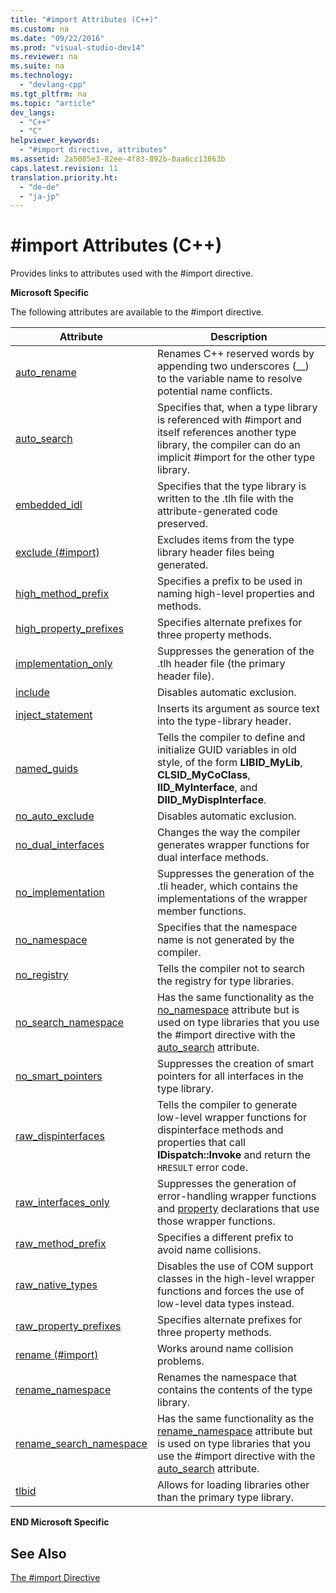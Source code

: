 ```yaml
---
title: "#import Attributes (C++)"
ms.custom: na
ms.date: "09/22/2016"
ms.prod: "visual-studio-dev14"
ms.reviewer: na
ms.suite: na
ms.technology: 
  - "devlang-cpp"
ms.tgt_pltfrm: na
ms.topic: "article"
dev_langs: 
  - "C++"
  - "C"
helpviewer_keywords: 
  - "#import directive, attributes"
ms.assetid: 2a5085e3-82ee-4f83-892b-0aa6cc13863b
caps.latest.revision: 11
translation.priority.ht: 
  - "de-de"
  - "ja-jp"
---
```

# #import Attributes (C++)
Provides links to attributes used with the #import directive.  
  
 **Microsoft Specific**  
  
 The following attributes are available to the #import directive.  
  
|Attribute|Description|  
|---------------|-----------------|  
|[auto_rename](../vs140/auto_rename.md)|Renames C++ reserved words by appending two underscores (__) to the variable name to resolve potential name conflicts.|  
|[auto_search](../vs140/auto_search.md)|Specifies that, when a type library is referenced with #import and itself references another type library, the compiler can do an implicit #import for the other type library.|  
|[embedded_idl](../vs140/embedded_idl.md)|Specifies that the type library is written to the .tlh file with the attribute-generated code preserved.|  
|[exclude (#import)](../vs140/exclude--sharpimport-.md)|Excludes items from the type library header files being generated.|  
|[high_method_prefix](../vs140/high_method_prefix.md)|Specifies a prefix to be used in naming high-level properties and methods.|  
|[high_property_prefixes](../vs140/high_property_prefixes.md)|Specifies alternate prefixes for three property methods.|  
|[implementation_only](../vs140/implementation_only.md)|Suppresses the generation of the .tlh header file (the primary header file).|  
|[include](../vs140/include--.md)|Disables automatic exclusion.|  
|[inject_statement](../vs140/inject_statement.md)|Inserts its argument as source text into the type-library header.|  
|[named_guids](../vs140/named_guids.md)|Tells the compiler to define and initialize GUID variables in old style, of the form **LIBID_MyLib**, **CLSID_MyCoClass**, **IID_MyInterface**, and **DIID_MyDispInterface**.|  
|[no_auto_exclude](../vs140/no_auto_exclude.md)|Disables automatic exclusion.|  
|[no_dual_interfaces](../vs140/no_dual_interfaces.md)|Changes the way the compiler generates wrapper functions for dual interface methods.|  
|[no_implementation](../vs140/no_implementation.md)|Suppresses the generation of the .tli header, which contains the implementations of the wrapper member functions.|  
|[no_namespace](../vs140/no_namespace.md)|Specifies that the namespace name is not generated by the compiler.|  
|[no_registry](../vs140/no_registry.md)|Tells the compiler not to search the registry for type libraries.|  
|[no_search_namespace](../vs140/no_search_namespace.md)|Has the same functionality as the [no_namespace](../vs140/no_namespace.md) attribute but is used on type libraries that you use the #import directive with the [auto_search](../vs140/auto_search.md) attribute.|  
|[no_smart_pointers](../vs140/no_smart_pointers.md)|Suppresses the creation of smart pointers for all interfaces in the type library.|  
|[raw_dispinterfaces](../vs140/raw_dispinterfaces.md)|Tells the compiler to generate low-level wrapper functions for dispinterface methods and properties that call **IDispatch::Invoke** and return the `HRESULT` error code.|  
|[raw_interfaces_only](../vs140/raw_interfaces_only.md)|Suppresses the generation of error-handling wrapper functions and [property](../vs140/property--c---.md) declarations that use those wrapper functions.|  
|[raw_method_prefix](../vs140/raw_method_prefix.md)|Specifies a different prefix to avoid name collisions.|  
|[raw_native_types](../vs140/raw_native_types.md)|Disables the use of COM support classes in the high-level wrapper functions and forces the use of low-level data types instead.|  
|[raw_property_prefixes](../vs140/raw_property_prefixes.md)|Specifies alternate prefixes for three property methods.|  
|[rename (#import)](../vs140/rename--sharpimport-.md)|Works around name collision problems.|  
|[rename_namespace](../vs140/rename_namespace.md)|Renames the namespace that contains the contents of the type library.|  
|[rename_search_namespace](../vs140/rename_search_namespace.md)|Has the same functionality as the [rename_namespace](../vs140/rename_namespace.md) attribute but is used on type libraries that you use the #import directive with the [auto_search](../vs140/auto_search.md) attribute.|  
|[tlbid](../vs140/tlbid.md)|Allows for loading libraries other than the primary type library.|  
  
 **END Microsoft Specific**  
  
## See Also  
 [The #import Directive](../vs140/sharpimport-directive--c---.md)